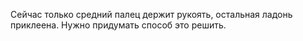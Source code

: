 Сейчас только средний палец держит рукоять, остальная ладонь приклеена. Нужно придумать способ это решить.